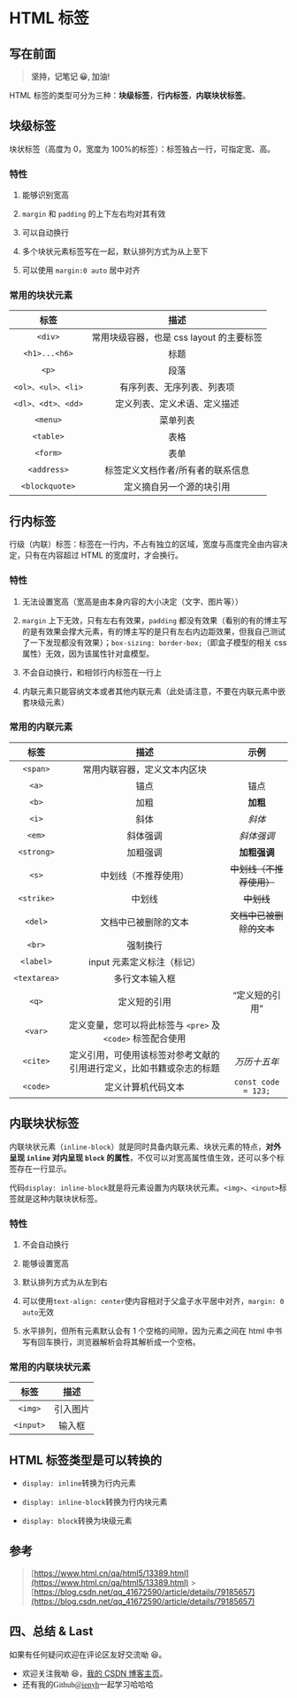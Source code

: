 # HTML 标签

## 写在前面

> **坚持，记笔记 😀, 加油!**

HTML 标签的类型可分为三种：**块级标签**，**行内标签**，**内联块状标签**。

## 块级标签

块状标签（高度为 0，宽度为 100%的标签）：标签独占一行，可指定宽、高。

### 特性

1. 能够识别宽高

2. `margin` 和 `padding` 的上下左右均对其有效

3. 可以自动换行

4. 多个块状元素标签写在一起，默认排列方式为从上至下

5. 可以使用 `margin:0 auto` 居中对齐

### 常用的块状元素

|        标签        |                   描述                   |
| :----------------: | :--------------------------------------: |
|      `<div>`       | 常用块级容器，也是 css layout 的主要标签 |
|   `<h1>...<h6>`    |                   标题                   |
|       `<p>`        |                   段落                   |
| `<ol>、<ul>、<li>` |        有序列表、无序列表、列表项        |
| `<dl>、<dt>、<dd>` |       定义列表、定义术语、定义描述       |
|      `<menu>`      |                 菜单列表                 |
|     `<table>`      |                   表格                   |
|      `<form>`      |                   表单                   |
|    `<address>`     |    标签定义文档作者/所有者的联系信息     |
|   `<blockquote>`   |         定义摘自另一个源的块引用         |

## 行内标签

行级（内联）标签：标签在一行内，不占有独立的区域，宽度与高度完全由内容决定，只有在内容超过 HTML 的宽度时，才会换行。

### 特性

1. 无法设置宽高（宽高是由本身内容的大小决定（文字、图片等））

2. `margin` 上下无效，只有左右有效果，`padding` 都没有效果（看别的有的博主写的是有效果会撑大元素，有的博主写的是只有左右内边距效果，但我自己测试了一下发现都没有效果）；`box-sizing: border-box;`（即盒子模型的相关 css 属性）无效，因为该属性针对盒模型。

3. 不会自动换行，和相邻行内标签在一行上

4. 内联元素只能容纳文本或者其他内联元素（此处请注意，不要在内联元素中嵌套块级元素）

### 常用的内联元素

|     标签     |                                 描述                                 |              示例               |
| :----------: | :------------------------------------------------------------------: | :-----------------------------: |
|   `<span>`   |                     常用内联容器，定义文本内区块                     |
|    `<a>`     |                                 锚点                                 |           <a>锚点</a>           |
|    `<b>`     |                                 加粗                                 |           <b>加粗</b>           |
|    `<i>`     |                                 斜体                                 |           <i>斜体</i>           |
|    `<em>`    |                               斜体强调                               |        <em>斜体强调</em>        |
|  `<strong>`  |                               加粗强调                               |    <strong>加粗强调</strong>    |
|    `<s>`     |                         中划线（不推荐使用）                         |   <s>中划线（不推荐使用）</s>   |
|  `<strike>`  |                                中划线                                |     <strike>中划线</strike>     |
|   `<del>`    |                         文档中已被删除的文本                         | <del>文档中已被删除的文本</del> |
|    `<br>`    |                               强制换行                               |
|  `<label>`   |                      input 元素定义标注（标记）                      |
| `<textarea>` |                            多行文本输入框                            |
|    `<q>`     |                             定义短的引用                             |       <q>定义短的引用</q>       |
|   `<var>`    |     定义变量，您可以将此标签与 `<pre>` 及 `<code>` 标签配合使用      |
|   `<cite>`   | 定义引用，可使用该标签对参考文献的引用进行定义，比如书籍或杂志的标题 |     <cite>万历十五年</cite>     |
|   `<code>`   |                          定义计算机代码文本                          | <code>const code = 123;</code>  |

## 内联块状标签

内联块状元素（`inline-block`）就是同时具备内联元素、块状元素的特点，**对外呈现 `inline` 对内呈现 `block` 的属性**，不仅可以对宽高属性值生效，还可以多个标签存在一行显示。

代码`display: inline-block`就是将元素设置为内联块状元素。`<img>`、`<input>`标签就是这种内联块状标签。

### 特性

1. 不会自动换行

2. 能够设置宽高

3. 默认排列方式为从左到右

4. 可以使用`text-align: center`使内容相对于父盒子水平居中对齐，`margin: 0 auto`无效

5. 水平排列，但所有元素默认会有 1 个空格的间隙，因为元素之间在 html 中书写有回车换行，浏览器解析会将其解析成一个空格。

### 常用的内联块状元素

|   标签    |   描述   |
| :-------: | :------: |
|  `<img>`  | 引入图片 |
| `<input>` |  输入框  |

## HTML 标签类型是可以转换的

- `display: inline`转换为行内元素

- `display: inline-block`转换为行内块元素

- `display: block`转换为块级元素

## 参考

> [https://www.html.cn/qa/html5/13389.html](https://www.html.cn/qa/html5/13389.html) > [https://blog.csdn.net/qq_41672590/article/details/79185657](https://blog.csdn.net/qq_41672590/article/details/79185657)

## 四、总结 & Last

如果有任何疑问欢迎在评论区友好交流呦 😆。

- 欢迎关注我呦 😆，[我的 CSDN 博客主页](https://blog.csdn.net/qq_45265059)。
- 还有我的<font face="Hack">Github[@ienyh](https://github.com/ienyh)<font>一起学习哈哈哈 👨‍💻
